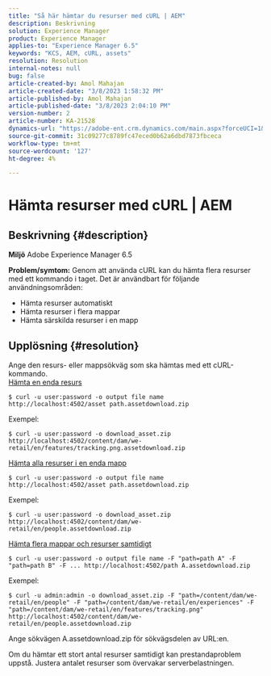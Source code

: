 ```yaml
---
title: "Så här hämtar du resurser med cURL | AEM"
description: Beskrivning
solution: Experience Manager
product: Experience Manager
applies-to: "Experience Manager 6.5"
keywords: "KCS, AEM, cURL, assets"
resolution: Resolution
internal-notes: null
bug: false
article-created-by: Amol Mahajan
article-created-date: "3/8/2023 1:58:32 PM"
article-published-by: Amol Mahajan
article-published-date: "3/8/2023 2:04:10 PM"
version-number: 2
article-number: KA-21528
dynamics-url: "https://adobe-ent.crm.dynamics.com/main.aspx?forceUCI=1&pagetype=entityrecord&etn=knowledgearticle&id=dc8a114f-b9bd-ed11-83ff-6045bd006268"
source-git-commit: 31c09277c8789fc47eced0b62a6dbd7873fbceca
workflow-type: tm+mt
source-wordcount: '127'
ht-degree: 4%

---
```


# Hämta resurser med cURL | AEM

## Beskrivning {#description}

<b>Miljö</b>
Adobe Experience Manager 6.5


<b>Problem/symtom:</b>
Genom att använda cURL kan du hämta flera resurser med ett kommando i taget. Det är användbart för följande användningsområden:

- Hämta resurser automatiskt
- Hämta resurser i flera mappar
- Hämta särskilda resurser i en mapp



## Upplösning {#resolution}

Ange den resurs- eller mappsökväg som ska hämtas med ett cURL-kommando.<br>
<u>Hämta en enda resurs</u>


```
$ curl -u user:password -o output file name http://localhost:4502/asset path.assetdownload.zip
```


Exempel:


```
$ curl -u user:password -o download_asset.zip http://localhost:4502/content/dam/we-retail/en/features/tracking.png.assetdownload.zip
```


<u>Hämta alla resurser i en enda mapp</u>


```
$ curl -u user:password -o output file name http://localhost:4502/asset path.assetdownload.zip
```


Exempel:


```
$ curl -u user:password -o download_asset.zip http://localhost:4502/content/dam/we-retail/en/people.assetdownload.zip
```


<u>Hämta flera mappar och resurser samtidigt</u>


```
$ curl -u user:password -o output file name -F "path=path A" -F "path=path B" -F ... http://localhost:4502/path A.assetdownload.zip
```


Exempel:


```
$ curl -u admin:admin -o download_asset.zip -F "path=/content/dam/we-retail/en/people" -F "path=/content/dam/we-retail/en/experiences" -F "path=/content/dam/we-retail/en/features/tracking.png" http://localhost:4502/content/dam/we-retail/en/people.assetdownload.zip
```


Ange sökvägen A.assetdownload.zip för sökvägsdelen av URL:en.

Om du hämtar ett stort antal resurser samtidigt kan prestandaproblem uppstå. Justera antalet resurser som övervakar serverbelastningen.
